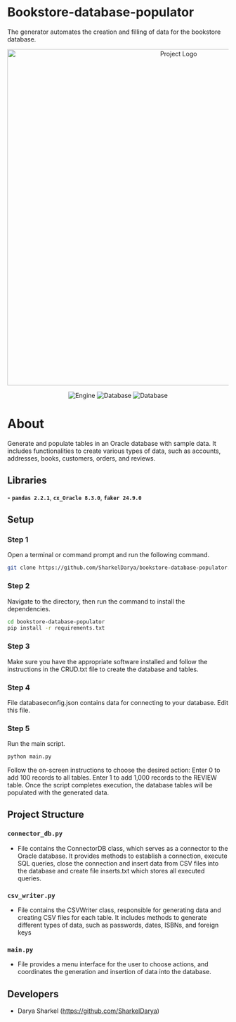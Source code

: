 # Bookstore-database-populator
The generator automates the creation and filling of data for the bookstore database.
<p align="center">
      <img src="https://i.ibb.co/SQ11TKV/image.png" alt="Project Logo" width="764">
</p>
<p align="center">
   <img src="https://img.shields.io/badge/IDE-VS%20Code-2B7FB8" alt="Engine">
   <img src="https://img.shields.io/badge/Database-Oracle-FFA500" alt="Database">
   <img src="https://img.shields.io/badge/IDE Database-SQL Developer-708090" alt="Database">
</p>

# About

Generate and populate tables in an Oracle database with sample data. 
It includes functionalities to create various types of data, such as accounts, addresses, books, customers, orders, and reviews.

## Libraries
**-** **`pandas 2.2.1`**, **`cx_Oracle 8.3.0`**, **`faker 24.9.0`**

## Setup
### Step 1
Open a terminal or command prompt and run the following command.
  ```bash
  git clone https://github.com/SharkelDarya/bookstore-database-populator.git
  ```
### Step 2
Navigate to the directory, then run the command to install the dependencies.
  ```bash
  cd bookstore-database-populator
  pip install -r requirements.txt
  ```
### Step 3
Make sure you have the appropriate software installed and follow the instructions in the CRUD.txt file to create the database and tables.
### Step 4
File databaseconfig.json contains data for connecting to your database. Edit this file.
### Step 5
Run the main script.
  ```bash
  python main.py
  ```
Follow the on-screen instructions to choose the desired action:
Enter 0 to add 100 records to all tables.
Enter 1 to add 1,000 records to the REVIEW table.
Once the script completes execution, the database tables will be populated with the generated data.

## Project Structure
### **`connector_db.py`**
- File contains the ConnectorDB class, which serves as a connector to the Oracle database. 
It provides methods to establish a connection, execute SQL queries, close the connection and insert data from CSV files into the database and create file inserts.txt which stores all executed queries.

### **`csv_writer.py`**
- File contains the CSVWriter class, responsible for generating data and creating CSV files for each table.
It includes methods to generate different types of data, such as passwords, dates, ISBNs, and foreign keys

### **`main.py`**
- File provides a menu interface for the user to choose actions, and coordinates the generation and insertion of data into the database.

## Developers

- Darya Sharkel (https://github.com/SharkelDarya)

